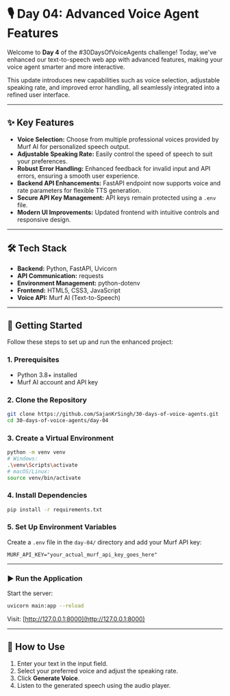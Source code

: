 # 🎙️ Day 04: Advanced Voice Agent Features

Welcome to **Day 4** of the #30DaysOfVoiceAgents challenge! Today, we've enhanced our text-to-speech web app with advanced features, making your voice agent smarter and more interactive.

This update introduces new capabilities such as voice selection, adjustable speaking rate, and improved error handling, all seamlessly integrated into a refined user interface.



---

## ✨ Key Features

- **Voice Selection:** Choose from multiple professional voices provided by Murf AI for personalized speech output.
- **Adjustable Speaking Rate:** Easily control the speed of speech to suit your preferences.
- **Robust Error Handling:** Enhanced feedback for invalid input and API errors, ensuring a smooth user experience.
- **Backend API Enhancements:** FastAPI endpoint now supports voice and rate parameters for flexible TTS generation.
- **Secure API Key Management:** API keys remain protected using a `.env` file.
- **Modern UI Improvements:** Updated frontend with intuitive controls and responsive design.

---

## 🛠️ Tech Stack

- **Backend:** Python, FastAPI, Uvicorn
- **API Communication:** requests
- **Environment Management:** python-dotenv
- **Frontend:** HTML5, CSS3, JavaScript
- **Voice API:** Murf AI (Text-to-Speech)

---

## 🚀 Getting Started

Follow these steps to set up and run the enhanced project:

### 1. Prerequisites

- Python 3.8+ installed
- Murf AI account and API key

### 2. Clone the Repository

```bash
git clone https://github.com/SajanKrSingh/30-days-of-voice-agents.git
cd 30-days-of-voice-agents/day-04
```

### 3. Create a Virtual Environment

```bash
python -m venv venv
# Windows:
.\venv\Scripts\activate
# macOS/Linux:
source venv/bin/activate
```

### 4. Install Dependencies

```bash
pip install -r requirements.txt
```

### 5. Set Up Environment Variables

Create a `.env` file in the `day-04/` directory and add your Murf API key:

```env
MURF_API_KEY="your_actual_murf_api_key_goes_here"
```

---

### ▶️ Run the Application

Start the server:

```bash
uvicorn main:app --reload
```

Visit: [http://127.0.0.1:8000](http://127.0.0.1:8000)

---

## 🧪 How to Use

1. Enter your text in the input field.
2. Select your preferred voice and adjust the speaking rate.
3. Click **Generate Voice**.
4. Listen to the generated speech using the audio player.

